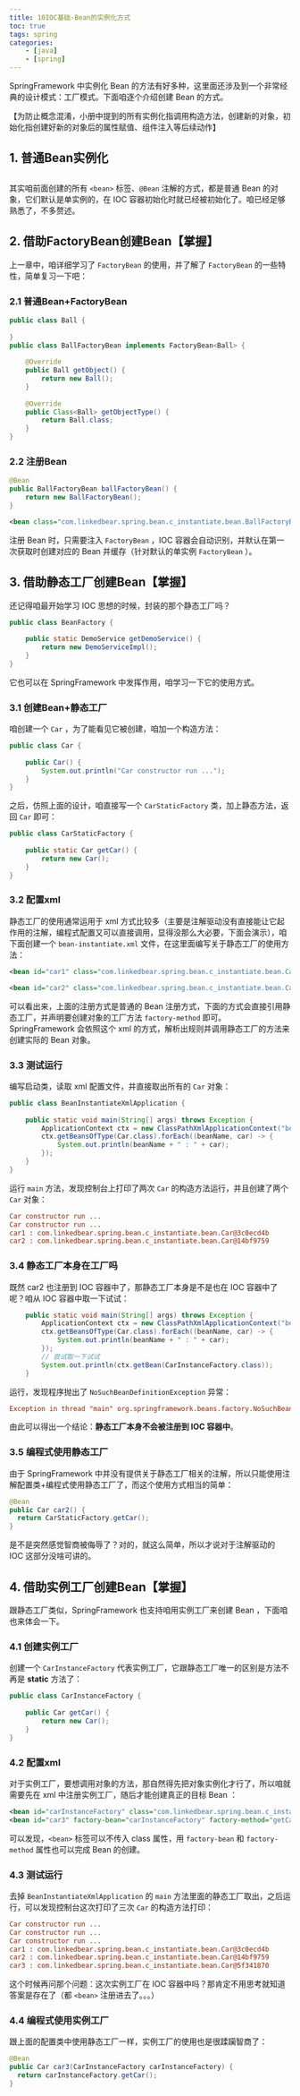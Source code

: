 ```yaml
---
title: 10IOC基础-Bean的实例化方式
toc: true
tags: spring
categories: 
    - [java]
    - [spring]
---
```


SpringFramework 中实例化 Bean 的方法有好多种，这里面还涉及到一个非常经典的设计模式：工厂模式。下面咱逐个介绍创建 Bean 的方式。

【为防止概念混淆，小册中提到的所有实例化指调用构造方法，创建新的对象，初始化指创建好新的对象后的属性赋值、组件注入等后续动作】



## 1. 普通Bean实例化

## <!--more-->

其实咱前面创建的所有 `<bean>` 标签、`@Bean` 注解的方式，都是普通 Bean 的对象，它们默认是单实例的，在 IOC 容器初始化时就已经被初始化了。咱已经足够熟悉了，不多赘述。

## 2. 借助FactoryBean创建Bean【掌握】

上一章中，咱详细学习了 `FactoryBean` 的使用，并了解了 `FactoryBean` 的一些特性，简单复习一下吧：

### 2.1 普通Bean+FactoryBean

```java
public class Ball {
    
}
public class BallFactoryBean implements FactoryBean<Ball> {
    
    @Override
    public Ball getObject() {
        return new Ball();
    }
    
    @Override
    public Class<Ball> getObjectType() {
        return Ball.class;
    }
}

```

### 2.2 注册Bean

```java
@Bean
public BallFactoryBean ballFactoryBean() {
    return new BallFactoryBean();
}

```

```xml
<bean class="com.linkedbear.spring.bean.c_instantiate.bean.BallFactoryBean"/>

```

注册 Bean 时，只需要注入 `FactoryBean` ，IOC 容器会自动识别，并默认在第一次获取时创建对应的 Bean 并缓存（针对默认的单实例 `FactoryBean` ）。

## 3. 借助静态工厂创建Bean【掌握】

还记得咱最开始学习 IOC 思想的时候，封装的那个静态工厂吗？

```java
public class BeanFactory {
    
    public static DemoService getDemoService() {
        return new DemoServiceImpl();
    }
}
```

它也可以在 SpringFramework 中发挥作用，咱学习一下它的使用方式。

### 3.1 创建Bean+静态工厂

咱创建一个 `Car` ，为了能看见它被创建，咱加一个构造方法：

```java
public class Car {
    
    public Car() {
        System.out.println("Car constructor run ...");
    }
}

```

之后，仿照上面的设计，咱直接写一个 `CarStaticFactory` 类，加上静态方法，返回 `Car` 即可：

```java
public class CarStaticFactory {
    
    public static Car getCar() {
        return new Car();
    }
}
```

### 3.2 配置xml

静态工厂的使用通常运用于 xml 方式比较多（主要是注解驱动没有直接能让它起作用的注解，编程式配置又可以直接调用，显得没那么大必要，下面会演示），咱下面创建一个 `bean-instantiate.xml` 文件，在这里面编写关于静态工厂的使用方法：

```xml
<bean id="car1" class="com.linkedbear.spring.bean.c_instantiate.bean.Car"/>

<bean id="car2" class="com.linkedbear.spring.bean.c_instantiate.bean.CarStaticFactory" factory-method="getCar"/>
```

可以看出来，上面的注册方式是普通的 Bean 注册方式，下面的方式会直接引用静态工厂，并声明要创建对象的工厂方法 `factory-method` 即可。SpringFramework 会依照这个 xml 的方式，解析出规则并调用静态工厂的方法来创建实际的 Bean 对象。

### 3.3 测试运行

编写启动类，读取 xml 配置文件，并直接取出所有的 `Car` 对象：

```java
public class BeanInstantiateXmlApplication {
    
    public static void main(String[] args) throws Exception {
        ApplicationContext ctx = new ClassPathXmlApplicationContext("bean/bean-instantiate.xml");
        ctx.getBeansOfType(Car.class).forEach((beanName, car) -> {
            System.out.println(beanName + " : " + car);
        });
    }
}
```

运行 `main` 方法，发现控制台上打印了两次 `Car` 的构造方法运行，并且创建了两个 `Car` 对象：

```ini
Car constructor run ...
Car constructor run ...
car1 : com.linkedbear.spring.bean.c_instantiate.bean.Car@3c0ecd4b
car2 : com.linkedbear.spring.bean.c_instantiate.bean.Car@14bf9759
```

### 3.4 静态工厂本身在工厂吗

既然 car2 也注册到 IOC 容器中了，那静态工厂本身是不是也在 IOC 容器中了呢？咱从 IOC 容器中取一下试试：

```java
    public static void main(String[] args) throws Exception {
        ApplicationContext ctx = new ClassPathXmlApplicationContext("bean/bean-instantiate.xml");
        ctx.getBeansOfType(Car.class).forEach((beanName, car) -> {
            System.out.println(beanName + " : " + car);
        });
        // 尝试取一下试试
        System.out.println(ctx.getBean(CarInstanceFactory.class));
    }
```

运行，发现程序抛出了 `NoSuchBeanDefinitionException` 异常：

```ini
Exception in thread "main" org.springframework.beans.factory.NoSuchBeanDefinitionException: No qualifying bean of type 'com.linkedbear.spring.bean.c_instantiate.bean.CarStaticFactory' available

```

由此可以得出一个结论：**静态工厂本身不会被注册到 IOC 容器中**。

### 3.5 编程式使用静态工厂

由于 SpringFramework 中并没有提供关于静态工厂相关的注解，所以只能使用注解配置类+编程式使用静态工厂了，而这个使用方式相当的简单：

```java
@Bean
public Car car2() {
  return CarStaticFactory.getCar();
}
```

是不是突然感觉智商被侮辱了？对的，就这么简单，所以才说对于注解驱动的 IOC 这部分没啥可讲的。

## 4. 借助实例工厂创建Bean【掌握】

跟静态工厂类似，SpringFramework 也支持咱用实例工厂来创建 Bean ，下面咱也来体会一下。

### 4.1 创建实例工厂

创建一个 `CarInstanceFactory` 代表实例工厂，它跟静态工厂唯一的区别是方法不再是 **static** 方法了：

```java
public class CarInstanceFactory {
    
    public Car getCar() {
        return new Car();
    }
}
```

### 4.2 配置xml

对于实例工厂，要想调用对象的方法，那自然得先把对象实例化才行了，所以咱就需要先在 xml 中注册实例工厂，随后才能创建真正的目标 Bean ：

```xml
<bean id="carInstanceFactory" class="com.linkedbear.spring.bean.c_instantiate.bean.CarInstanceFactory"/>
<bean id="car3" factory-bean="carInstanceFactory" factory-method="getCar"/>
```

可以发现，`<bean>` 标签可以不传入 class 属性，用 `factory-bean` 和 `factory-method` 属性也可以完成 Bean 的创建。

### 4.3 测试运行

去掉 `BeanInstantiateXmlApplication` 的 `main` 方法里面的静态工厂取出，之后运行，可以发现控制台这次打印了三次 `Car` 的构造方法打印：

```ini
Car constructor run ...
Car constructor run ...
Car constructor run ...
car1 : com.linkedbear.spring.bean.c_instantiate.bean.Car@3c0ecd4b
car2 : com.linkedbear.spring.bean.c_instantiate.bean.Car@14bf9759
car3 : com.linkedbear.spring.bean.c_instantiate.bean.Car@5f341870
```

这个时候再问那个问题：这次实例工厂在 IOC 容器中吗？那肯定不用思考就知道答案是存在了（都 `<bean>` 注册进去了。。。）

### 4.4 编程式使用实例工厂

跟上面的配置类中使用静态工厂一样，实例工厂的使用也是很蹂躏智商了：

```java
@Bean
public Car car3(CarInstanceFactory carInstanceFactory) {
  return carInstanceFactory.getCar();
}
```